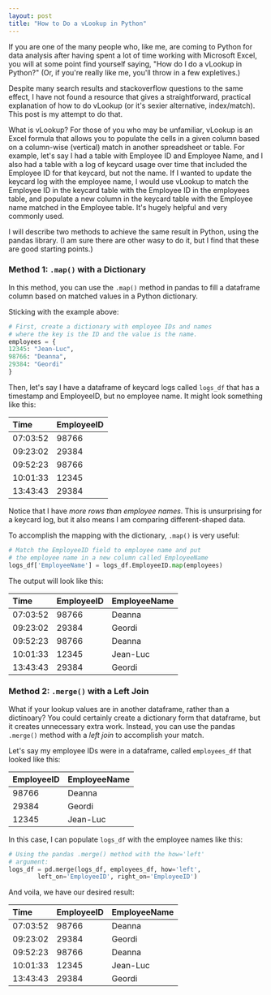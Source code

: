```yaml
---
layout: post
title: "How to Do a vLookup in Python"
---
```

If you are one of the many people who, like me, are coming to Python for data analysis after having spent a lot of time working with Microsoft Excel, you will at some point find yourself saying, "How do I do a vLookup in Python?"  (Or, if you're really like me, you'll throw in a few expletives.)

Despite many search results and stackoverflow questions to the same effect, I have not found a resource that gives a straightforward, practical explanation of how to do vLookup (or it's sexier alternative, index/match).  This post is my attempt to do that.

What is vLookup?  For those of you who may be unfamiliar, vLookup is an Excel formula that allows you to populate the cells in a given column based on a column-wise (vertical) match in another spreadsheet or table.  For example, let's say I had a table with Employee ID and Employee Name, and I also had a table with a log of keycard usage over time that included the Employee ID for that keycard, but not the name.  If I wanted to update the keycard log with the employee name, I would use vLookup to match the Employee ID in the keycard table with the Employee ID in the employees table, and populate a new column in the keycard table with the Employee name matched in the Employee table.  It's hugely helpful and very commonly used.

I will describe two methods to achieve the same result in Python, using the pandas library.  (I am sure there are other wasy to do it, but I find that these are good starting points.)

### Method 1:  `.map()` with a Dictionary
In this method, you can use the `.map()` method in pandas to fill a dataframe column based on matched values in a Python dictionary.

Sticking with the example above:

```python
# First, create a dictionary with employee IDs and names
# where the key is the ID and the value is the name.
employees = {
12345: "Jean-Luc",
98766: "Deanna",
29384: "Geordi"
}
```
Then, let's say I have a dataframe of keycard logs called `logs_df` that has a timestamp and EmployeeID, but no employee name.  It might look something like this:

|Time |EmployeeID |
|:---|:---|
|07:03:52  |98766 |
|09:23:02  |29384 |
|09:52:23  |98766 |
|10:01:33  |12345 |
|13:43:43  |29384 |

Notice that I have *more rows than employee names*.  This is unsurprising for a keycard log, but it also means I am comparing different-shaped data.

To accomplish the mapping with the dictionary, `.map()` is very useful:
```python
# Match the EmployeeID field to employee name and put
# the employee name in a new column called EmployeeName
logs_df['EmployeeName'] = logs_df.EmployeeID.map(employees)

```
The output will look like this:

|Time |EmployeeID |EmployeeName|
|:---|:---|:---|
|07:03:52  |98766 |Deanna |
|09:23:02  |29384 |Geordi |
|09:52:23  |98766 |Deanna |
|10:01:33  |12345 |Jean-Luc |
|13:43:43  |29384 |Geordi


### Method 2: `.merge()` with a Left Join
What if your lookup values are in another dataframe, rather than a dictinoary?  You could certainly create a dictionary form that dataframe, but it creates unnecessary extra work.  Instead, you can use the pandas `.merge()` method with a *left join* to accomplish your match.

Let's say my employee IDs were in a dataframe, called `employees_df` that looked like this:

|EmployeeID |EmployeeName |
|:---|:---|
|98766 |Deanna |
|29384 |Geordi |
|12345 |Jean-Luc |

In this case, I can populate `logs_df` with the employee names like this:

```python
# Using the pandas .merge() method with the how='left'
# argument:
logs_df = pd.merge(logs_df, employees_df, how='left',
        left_on='EmployeeID', right_on='EmployeeID')
```
And voila, we have our desired result:

|Time |EmployeeID |EmployeeName|
|:---|:---|:---|
|07:03:52  |98766 |Deanna |
|09:23:02  |29384 |Geordi |
|09:52:23  |98766 |Deanna |
|10:01:33  |12345 |Jean-Luc |
|13:43:43  |29384 |Geordi
